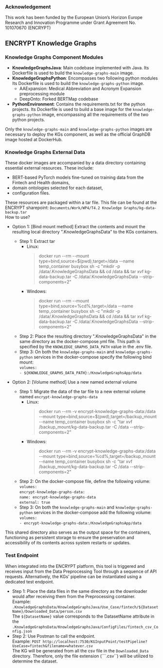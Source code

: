 ### Acknowledgement 
This work has been funded by the European Union’s Horizon Europe Research and Innovation Programme under Grant Agreement No. 101070670 (ENCRYPT)

## ENCRYPT Knowledge Graphs

### Knowledge Graphs Component Modules
* __KnowledgeGraphsJava__: Main codebase implemented with Java. Its Dockerfile is used to build the ```knowledge-graphs-main``` image.
* __KnowledgeGraphsPython__: Encompasses two following python modules Its Dockerfile is used to build the ```knowledge-graphs-python``` image.
  * AAExpansion: Medical Abbreviation and Acronym Expansion preprocessing module
  * DeepOnto: Forked BERTMap codebase
* __PythonEnvironment__: Contains the requirements.txt for the python projects. Its Dockerfile is used to build a base image for the ```knowledge-graphs-python``` image,
encompassing all the requirements of the two python projects.

Only the ```knowledge-graphs-main``` and ```knowledge-graphs-python``` images are necessary to deploy the KGs component, as well as the official GraphDB image hosted at DockerHub.


### Knowledge Graphs External Data
These docker images are accompanied by a data directory containing essential external resources. These include: 

- BERT-based PyTorch models fine-tuned on training data from the Fintech and Health domains, 
- domain ontologies selected for each dataset, 
- configuration files.

These resources are packaged within a tar file. This file can be found at the ENCRYPT sharepoint: ```Documents/Work/WP4/T4.2 Knowledge Graphs/kg-data-backup.tar``` <br>
How to use?

- Option 1: [Bind mount method] Extract the contents and mount the resulting local directory ".KnowledgeGraphsData" to the KGs containers. <br>
    - Step 1: Extract tar
        - Linux: 
          > docker run --rm --mount type=bind,source=$(pwd),target=/data --name temp_container busybox sh -c "mkdir -p /data/.KnowledgeGraphsData && cd /data && tar xvf kg-data-backup.tar -C /data/.KnowledgeGraphsData --strip-components=2"
        - Windows:
          > docker run --rm --mount type=bind,source=%cd%,target=/data --name temp_container busybox sh -c "mkdir -p /data/.KnowledgeGraphsData && cd /data && tar xvf kg-data-backup.tar -C /data/.KnowledgeGraphsData --strip-components=2"
    - Step 2: Place the resulting directory ".KnowledgeGraphsData" in the same directory as the docker-compose.yml file. This path is specified by the ```KNOWLEDGE_GRAPHS_DATA_PATH``` value in the .env file. 
    - Step 3: On both the ```knowledge-graphs-main``` and ```knowledge-graphs-python``` services in the docker-compose specify the following bind mount: <br>
      ```volumes:```<br>```- ${KNOWLEDGE_GRAPHS_DATA_PATH}:/KnowledgeGraphsApp/data```

      
- Option 2: [Volume method] Use a new named external volume
    - Step 1: Migrate the data of the tar file to a new external volume named ```encrypt-knowledge-graphs-data```
        - Linux:
          > docker run --rm -v encrypt-knowledge-graphs-data:/data --mount type=bind,source=$(pwd),target=/backup_mount --name temp_container busybox sh -c "tar xvf /backup_mount/kg-data-backup.tar -C /data --strip-components=2"
        - Windows:
          > docker run --rm -v encrypt-knowledge-graphs-data:/data --mount type=bind,source=%cd%,target=/backup_mount --name temp_container busybox sh -c "tar xvf /backup_mount/kg-data-backup.tar -C /data --strip-components=2"
    - Step 2: On the docker-compose file, define the following volume:<br>
      ```volumes:```<br>```encrypt-knowledge-graphs-data:```<br>```name: encrypt-knowledge-graphs-data```<br>```external: true```
    - Step 3: On both the ```knowledge-graphs-main``` and ```knowledge-graphs-python``` services in the docker-compose add the following volume: <br>
      ```volumes:```<br>```- encrypt-knowledge-graphs-data:/KnowledgeGraphsApp/data```

This shared directory also serves as the output space for the containers, functioning as persistent storage to ensure the preservation and accessibility of its contents across system restarts or updates.

### Test Endpoint
When integrated into the ENCRYPT platform, this tool is triggered and receives input from the Data Preprocessing Tool 
through a sequence of API requests. Alternatively, the KGs' pipeline can be instantiated using a dedicated test endpoint.
- Step 1: Place the data files in the same directory as the downloader would after receiving them from the Preprocessing container. <br>
  Example: ```.KnowledgeGraphsData/KnowledgeGraphsJava/Use_Case/fintech/${DatasetName}/Downloaded_Data/person.csv``` <br>
  The ```${DatasetName}``` value corresponds to the DatasetName attribute in the ```.KnowledgeGraphsData/KnowledgeGraphsJava/ConfigFiles/fintech_csv_Config.json```
- Step 2: Use Postman to call the endpoint. <br>
  Example: ```POST http://localhost:7530/KGInputPoint/testPipeline?UseCase=fintech&filename=whatever.csv``` <br>
  The KG will be generated from all the csv file in the ```Downloaded_Data``` directory. 
  Therefore, only the file extension (```.csv``) will be utilized to determine the dataset.
